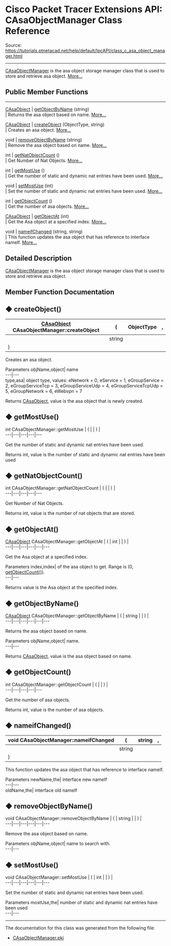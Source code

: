 # Cisco Packet Tracer Extensions API: CAsaObjectManager Class Reference

Source: https://tutorials.ptnetacad.net/help/default/IpcAPI/class_c_asa_object_manager.html

---

[CAsaObjectManager](class_c_asa_object_manager.html "CAsaObjectManager is the asa object storage manager class that is used to store and retrieve asa obje...") is the asa object storage manager class that is used to store and retrieve asa object. [More...](class_c_asa_object_manager.html#details)

##  Public Member Functions  
  
---  
[CAsaObject](class_c_asa_object.html) | [getObjectByName](class_c_asa_object_manager.html#a4acd4ac62f39d927c658e64191ab56dd) (string)  
| Returns the asa object based on name. [More...](class_c_asa_object_manager.html#a4acd4ac62f39d927c658e64191ab56dd)  
  
[CAsaObject](class_c_asa_object.html) | [createObject](class_c_asa_object_manager.html#a87ec7f71f5a6de45060773bc7eed8cda) (ObjectType, string)  
| Creates an asa object. [More...](class_c_asa_object_manager.html#a87ec7f71f5a6de45060773bc7eed8cda)  
  
void | [removeObjectByName](class_c_asa_object_manager.html#a10d8c22b0b529b2c19d993eb27ca6ef5) (string)  
| Remove the asa object based on name. [More...](class_c_asa_object_manager.html#a10d8c22b0b529b2c19d993eb27ca6ef5)  
  
int | [getNatObjectCount](class_c_asa_object_manager.html#aa48387fe5fcf94a64f28dd34135e4ac9) ()  
| Get Number of Nat Objects. [More...](class_c_asa_object_manager.html#aa48387fe5fcf94a64f28dd34135e4ac9)  
  
int | [getMostUse](class_c_asa_object_manager.html#a73af8d107d57196ddde20c7b70a12e43) ()  
| Get the number of static and dynamic nat entries have been used. [More...](class_c_asa_object_manager.html#a73af8d107d57196ddde20c7b70a12e43)  
  
void | [setMostUse](class_c_asa_object_manager.html#a110fdf7b6f731fe19f2837e2c98c6452) (int)  
| Set the number of static and dynamic nat entries have been used. [More...](class_c_asa_object_manager.html#a110fdf7b6f731fe19f2837e2c98c6452)  
  
int | [getObjectCount](class_c_asa_object_manager.html#ae1c8bf30359d236fa92555449d1767b6) ()  
| Get the number of asa objects. [More...](class_c_asa_object_manager.html#ae1c8bf30359d236fa92555449d1767b6)  
  
[CAsaObject](class_c_asa_object.html) | [getObjectAt](class_c_asa_object_manager.html#a5712020aa0d37be44296456a43c7f9a3) (int)  
| Get the Asa object at a specified index. [More...](class_c_asa_object_manager.html#a5712020aa0d37be44296456a43c7f9a3)  
  
void | [nameifChanged](class_c_asa_object_manager.html#ab23f970a7e7e5b4b6748efa7a66bd7a3) (string, string)  
| This function updates the asa object that has reference to interface nameIf. [More...](class_c_asa_object_manager.html#ab23f970a7e7e5b4b6748efa7a66bd7a3)  
  
  
## Detailed Description

[CAsaObjectManager](class_c_asa_object_manager.html "CAsaObjectManager is the asa object storage manager class that is used to store and retrieve asa obje...") is the asa object storage manager class that is used to store and retrieve asa object. 

## Member Function Documentation

## ◆ createObject()

[CAsaObject](class_c_asa_object.html) CAsaObjectManager::createObject  | ( | ObjectType  | ,   
---|---|---|---  
|  | string  |   
| ) | |   
  
Creates an asa object. 

Parameters
     objName,object| name   
---|---  
type,asa| object type, values: eNetwork = 0, eService = 1, eGroupService = 2, eGroupServiceTcp = 3, eGroupServiceUdp = 4, eGroupServiceTcpUdp = 5, eGroupNetwork = 6, eWebvpn = 7  
  
Returns
    [CAsaObject](class_c_asa_object.html "CAsaObject is the asa object storage manager class that is used to store and retrieve asa object."), value is the asa object that is newly created. 

## ◆ getMostUse()

int CAsaObjectManager::getMostUse  | ( | | ) |   
---|---|---|---|---  
  
Get the number of static and dynamic nat entries have been used. 

Returns
    int, value is the number of static and dynamic nat entries have been used 

## ◆ getNatObjectCount()

int CAsaObjectManager::getNatObjectCount  | ( | | ) |   
---|---|---|---|---  
  
Get Number of Nat Objects. 

Returns
    int, value is the number of nat objects that are stored. 

## ◆ getObjectAt()

[CAsaObject](class_c_asa_object.html) CAsaObjectManager::getObjectAt  | ( | int  | | ) |   
---|---|---|---|---|---  
  
Get the Asa object at a specified index. 

Parameters
     index,index| of the asa object to get. Range is (0, [getObjectCount()](class_c_asa_object_manager.html#ae1c8bf30359d236fa92555449d1767b6 "Get the number of asa objects.")).  
---|---  
  
Returns
    value is the Asa object at the specified index. 

## ◆ getObjectByName()

[CAsaObject](class_c_asa_object.html) CAsaObjectManager::getObjectByName  | ( | string  | | ) |   
---|---|---|---|---|---  
  
Returns the asa object based on name. 

Parameters
     objName,object| name.  
---|---  
  
Returns
    [CAsaObject](class_c_asa_object.html "CAsaObject is the asa object storage manager class that is used to store and retrieve asa object."), value is the asa object based on name. 

## ◆ getObjectCount()

int CAsaObjectManager::getObjectCount  | ( | | ) |   
---|---|---|---|---  
  
Get the number of asa objects. 

Returns
    int, value is the number of asa objects. 

## ◆ nameifChanged()

void CAsaObjectManager::nameifChanged  | ( | string  | ,   
---|---|---|---  
|  | string  |   
| ) | |   
  
This function updates the asa object that has reference to interface nameIf. 

Parameters
     newName,the| interface new nameIf   
---|---  
oldName,the| interface old nameIf   
  
## ◆ removeObjectByName()

void CAsaObjectManager::removeObjectByName  | ( | string  | | ) |   
---|---|---|---|---|---  
  
Remove the asa object based on name. 

Parameters
     objName,object| name to search with.   
---|---  
  
## ◆ setMostUse()

void CAsaObjectManager::setMostUse  | ( | int  | | ) |   
---|---|---|---|---|---  
  
Set the number of static and dynamic nat entries have been used. 

Parameters
     mostUse,the| number of static and dynamic nat entries have been used   
---|---  
  
* * *

The documentation for this class was generated from the following file:

  * [CAsaObjectManager.pki](_c_asa_object_manager_8pki.html)


